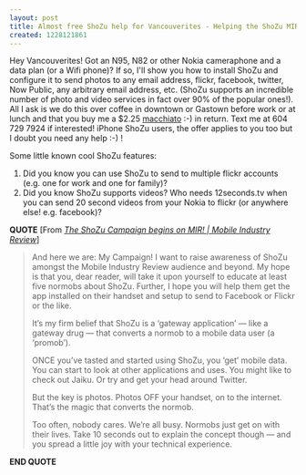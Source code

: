 ```yaml
---
layout: post
title: Almost free ShoZu help for Vancouverites - Helping the ShoZu MIR Campaign
created: 1228121861
---
```

<p>
Hey Vancouverites! Got an N95, N82 or other Nokia cameraphone and a data plan (or a Wifi phone)? If so, I'll show you how to install ShoZu and configure it to send photos to any email address, flickr, facebook, twitter, Now Public, any arbitrary email address, etc. (ShoZu supports an incredible number of photo and video services in fact over 90% of the popular ones!). All I ask is we do this over coffee in downtown or Gastown before work or at lunch and that you buy me a $2.25 <a href="http://en.wikipedia.org/wiki/Caff%C3%A8_macchiato">macchiato</a> :-) in return. Text me at 604 729 7924 if interested! iPhone ShoZu users, the offer applies to you too but I doubt you need any help :-) !
</p>
<p>
Some little known cool ShoZu features:
</p>
<ol>
	<li>Did you know you can use ShoZu to send to multiple flickr accounts (e.g. one for work and one for family)?</li>
	<li>Did you know ShoZu supports videos? Who needs 12seconds.tv when you can send 20 second videos from your Nokia to flickr (or anywhere else! e.g. facebook)?</li>
</ol>
<p>
<strong>QUOTE</strong> [From <a href="http://www.mobileindustryreview.com/2008/11/the_shozu_campaign_begins_on_mir.html"><cite>The ShoZu Campaign begins on MIR! | Mobile Industry Review</cite></a>]
</p>
<blockquote>
	<p>
	And here we are: My Campaign! I want to raise awareness of ShoZu amongst the Mobile Industry Review audience and beyond. My hope is that you, dear reader, will take it upon yourself to educate at least five normobs about ShoZu. Further, I hope you will help them get the app installed on their handset and setup to send to Facebook or Flickr or the like.
	</p>
	<p>
	It’s my firm belief that ShoZu is a ‘gateway application’ — like a gateway drug — that converts a normob to a mobile data user (a ‘promob’).
	</p>
	<p>
	ONCE you’ve tasted and started using ShoZu, you ‘get’ mobile data. You can start to look at other applications and uses. You might like to check out Jaiku. Or try and get your head around Twitter.
	</p>
	<p>
	But the key is photos. Photos OFF your handset, on to the internet. That’s the magic that converts the normob.
	</p>
	<p>
	Too often, nobody cares. We’re all busy. Normobs just get on with their lives. Take 10 seconds out to explain the concept though — and you spread a little joy with your technical experience.
	</p>
</blockquote>
<p>
<strong>END QUOTE</strong>
</p>
